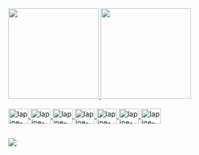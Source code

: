 <div>
  <a href="https://beacons.ai/lapineclaire">
  <img height="180em" src="https://github-readme-stats.vercel.app/api?username=lapineclaire&show_icons=true&theme=merko&include_all_commits=true&count_private=true"/>
  <img height="180em" src="https://github-readme-stats.vercel.app/api/top-langs/?username=lapineclaire&layout=compact&langs_count=16&theme=merko"/>
</div>

<div style="display: inline_block"><br>
  <img align="center" alt="lapine-HTML" height="30" width="40" src="https://cdn.jsdelivr.net/gh/devicons/devicon@latest/icons/html5/html5-original.svg">
  <img align="center" alt="lapine-CSS" height="30" width="40" src="https://cdn.jsdelivr.net/gh/devicons/devicon@latest/icons/css3/css3-original.svg">
  <img align="center" alt="lapine-Js" height="30" width="40" src="https://cdn.jsdelivr.net/gh/devicons/devicon@latest/icons/javascript/javascript-original.svg">
  <img align="center" alt="lapine-Ts" height="30" width="40" src="https://cdn.jsdelivr.net/gh/devicons/devicon@latest/icons/typescript/typescript-original.svg">
  <img align="center" alt="lapine-Java" height="30" width="40" src="https://cdn.jsdelivr.net/gh/devicons/devicon@latest/icons/java/java-original-wordmark.svg">
  <img align="center" alt="lapine-Python" height="30" width="40" src="https://cdn.jsdelivr.net/gh/devicons/devicon@latest/icons/python/python-original-wordmark.svg">
  <img align="center" alt="lapine-Csharp" height="30" width="40" src="https://cdn.jsdelivr.net/gh/devicons/devicon@latest/icons/csharp/csharp-original.svg">
</div>

##

<div>
  <a href="https://www.instagram.com/lapineclaire" target="_blank"> <img src="https://img.shields.io/badge/Instagram-E4405F?style=for-the-badge&logo=instagram&logoColor=white" target="_blank"><a/>
</div>
